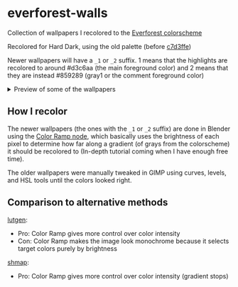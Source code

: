 # everforest-walls

Collection of wallpapers I recolored to the [Everforest colorscheme](https://github.com/sainnhe/everforest)

Recolored for Hard Dark, using the old palette (before [c7d3ffe](https://github.com/sainnhe/everforest/commit/c7d3ffec0a4725c5154c824f0d036fa26a40232a))

Newer wallpapers will have a `_1` or `_2` suffix. 1 means that the highlights are recolored to around #d3c6aa (the main foreground color) and 2 means that they are instead #859289 (gray1 or the comment foreground color)

<details>
  <summary>Preview of some of the wallpapers</summary>

  | **No variants** (older recolors)       | **Variant 1**                    | **Variant 2**                    |
  :---------------------------------------:|:--------------------------------:|:---------------------------------:
  | ![](./awesomewm/awesomewm_rainbow.png) | ![](./nature/green_forest_1.png) | ![](./nature/green_forest_2.png) |
  | ![](./close_up/flowers.png)            | ![](./nature/waterfall_1.png)    | ![](./nature/waterfall_2.png)    |
  | ![](./nature/forest_stairs.jpg)        | ![](./nature/mist_forest_1.png)  | ![](./nature/mist_forest_2.png)  |
  | ![](./nature/polyscape.jpg)            | ![](./other/megacity_1.png)      | ![](./other/megacity_2.png)      |
  | ![](./nature/lake_trees.jpg)           | ![](./other/skyscraper_1.png)    | ![](./other/skyscraper_2.png)    |

  (yeah row 3 variants don't have that much of a diff)

</details>

## How I recolor

The newer wallpapers (the ones with the `_1` or `_2` suffix) are done in Blender using the [Color Ramp node](https://docs.blender.org/manual/en/latest/render/shader_nodes/converter/color_ramp.html#colorizing-an-image), which basically uses the brightness of each pixel to determine how far along a gradient (of grays from the colorscheme) it should be recolored to (In-depth tutorial coming when I have enough free time).

The older wallpapers were manually tweaked in GIMP using curves, levels, and HSL tools until the colors looked right.

## Comparison to alternative methods

[lutgen](https://github.com/ozwaldorf/lutgen-rs):
- Pro: Color Ramp gives more control over color intensity
- Con: Color Ramp makes the image look monochrome because it selects target colors purely by brightness

[shmap](https://codeberg.org/Figgles/shmap):
- Pro: Color Ramp gives more control over color intensity (gradient stops)
